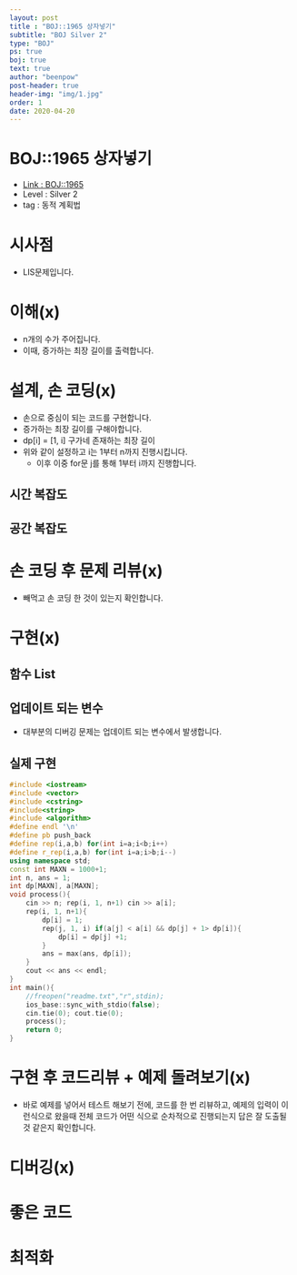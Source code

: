 ```yaml
---
layout: post
title : "BOJ::1965 상자넣기"
subtitle: "BOJ Silver 2"
type: "BOJ"
ps: true
boj: true
text: true
author: "beenpow"
post-header: true
header-img: "img/1.jpg"
order: 1
date: 2020-04-20
---
```

# BOJ::1965 상자넣기
- [Link : BOJ::1965](https://www.acmicpc.net/problem/1965)
- Level : Silver 2
- tag : 동적 계획법

# 시사점
- LIS문제입니다.

# 이해(x)
- n개의 수가 주어집니다.
- 이때, 증가하는 최장 길이를 출력합니다.

# 설계, 손 코딩(x)
- 손으로 중심이 되는 코드를 구현합니다.
- 증가하는 최장 길이를 구해야합니다.
- dp[i] = [1, i] 구가네 존재하는 최장 길이
- 위와 같이 설정하고 i는 1부터 n까지 진행시킵니다.
  - 이후 이중 for문 j를 통해 1부터 i까지 진행합니다.

## 시간 복잡도

## 공간 복잡도

# 손 코딩 후 문제 리뷰(x)
- 빼먹고 손 코딩 한 것이 있는지 확인합니다.

# 구현(x)

## 함수 List 

## 업데이트 되는 변수
- 대부분의 디버깅 문제는 업데이트 되는 변수에서 발생합니다.

## 실제 구현 

```cpp
#include <iostream>
#include <vector>
#include <cstring>
#include<string>
#include <algorithm>
#define endl '\n'
#define pb push_back
#define rep(i,a,b) for(int i=a;i<b;i++)
#define r_rep(i,a,b) for(int i=a;i>b;i--)
using namespace std;
const int MAXN = 1000+1;
int n, ans = 1;
int dp[MAXN], a[MAXN];
void process(){
	cin >> n; rep(i, 1, n+1) cin >> a[i];
	rep(i, 1, n+1){
		dp[i] = 1;
		rep(j, 1, i) if(a[j] < a[i] && dp[j] + 1> dp[i]){
			dp[i] = dp[j] +1;
		}
		ans = max(ans, dp[i]);
	}
	cout << ans << endl;
}
int main(){
	//freopen("readme.txt","r",stdin);
	ios_base::sync_with_stdio(false);
	cin.tie(0); cout.tie(0);
	process();
	return 0;
}
```

# 구현 후 코드리뷰 + 예제 돌려보기(x)
- 바로 예제를 넣어서 테스트 해보기 전에, 코드를 한 번 리뷰하고, 예제의 입력이 이런식으로 왔을때
  전체 코드가 어떤 식으로 순차적으로 진행되는지 답은 잘 도출될 것 같은지 확인합니다.

# 디버깅(x)

# 좋은 코드

# 최적화
